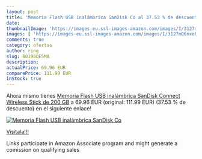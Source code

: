 ```yaml
---
layout: post
title: 'Memoria Flash USB inalámbrica SanDisk Co al 37.53 % de descuento'
date: 
thumbnailImage: 'https://images-eu.ssl-images-amazon.com/images/I/3127mQ6nxoL._SL200_.jpg'
images: [ 'https://images-eu.ssl-images-amazon.com/images/I/3127mQ6nxoL._SL200_.jpg' ]
comments: true
category: ofertas
author: ring
slug: B0198QE5MA
description:
actualPrice: 69.96 EUR
comparePrice: 111.99 EUR
inStock: true
---
```


Ahora mismo tienes [Memoria Flash USB inalámbrica SanDisk Connect Wireless Stick de 200 GB](https://www.amazon.es/dp/B0198QE5MA/?tag=tolees-21) a 69.96 EUR (original: 111.99 EUR) (37.53 %  de descuento) en el siguiente enlace!

[![Memoria Flash USB inalámbrica SanDisk Co](https://images-eu.ssl-images-amazon.com/images/I/3127mQ6nxoL._SL200_.jpg)](https://www.amazon.es/dp/B0198QE5MA/?tag=tolees-21)

[Visítala!!!](https://www.amazon.es/dp/B0198QE5MA/?tag=tolees-21)

Links participate in Amazon Associate program and might generate a comission on qualifying sales
